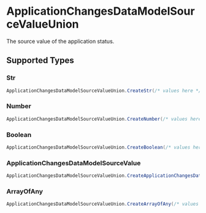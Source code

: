 # ApplicationChangesDataModelSourceValueUnion

The source value of the application status.


## Supported Types

### Str

```csharp
ApplicationChangesDataModelSourceValueUnion.CreateStr(/* values here */);
```

### Number

```csharp
ApplicationChangesDataModelSourceValueUnion.CreateNumber(/* values here */);
```

### Boolean

```csharp
ApplicationChangesDataModelSourceValueUnion.CreateBoolean(/* values here */);
```

### ApplicationChangesDataModelSourceValue

```csharp
ApplicationChangesDataModelSourceValueUnion.CreateApplicationChangesDataModelSourceValue(/* values here */);
```

### ArrayOfAny

```csharp
ApplicationChangesDataModelSourceValueUnion.CreateArrayOfAny(/* values here */);
```
